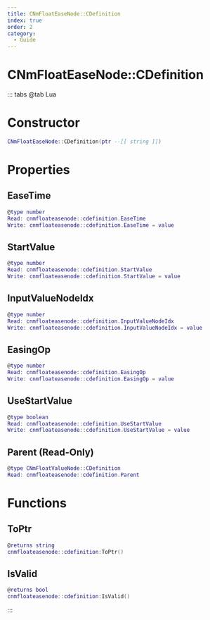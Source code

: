 ```yaml
---
title: CNmFloatEaseNode::CDefinition
index: true
order: 2
category:
  - Guide
---
```


# CNmFloatEaseNode::CDefinition

::: tabs
@tab Lua
# Constructor
```lua
CNmFloatEaseNode::CDefinition(ptr --[[ string ]])
```
# Properties
## EaseTime 
```lua
@type number
Read: cnmfloateasenode::cdefinition.EaseTime
Write: cnmfloateasenode::cdefinition.EaseTime = value
```
## StartValue 
```lua
@type number
Read: cnmfloateasenode::cdefinition.StartValue
Write: cnmfloateasenode::cdefinition.StartValue = value
```
## InputValueNodeIdx 
```lua
@type number
Read: cnmfloateasenode::cdefinition.InputValueNodeIdx
Write: cnmfloateasenode::cdefinition.InputValueNodeIdx = value
```
## EasingOp 
```lua
@type number
Read: cnmfloateasenode::cdefinition.EasingOp
Write: cnmfloateasenode::cdefinition.EasingOp = value
```
## UseStartValue 
```lua
@type boolean
Read: cnmfloateasenode::cdefinition.UseStartValue
Write: cnmfloateasenode::cdefinition.UseStartValue = value
```
## Parent (Read-Only)
```lua
@type CNmFloatValueNode::CDefinition
Read: cnmfloateasenode::cdefinition.Parent
```
# Functions
## ToPtr
```lua
@returns string
cnmfloateasenode::cdefinition:ToPtr()
```
## IsValid
```lua
@returns bool
cnmfloateasenode::cdefinition:IsValid()
```

:::